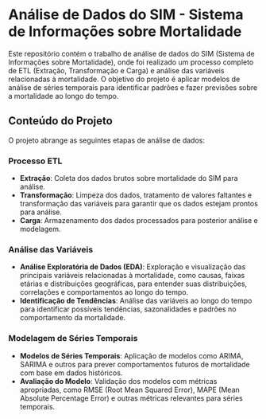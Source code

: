 # Análise de Dados do SIM - Sistema de Informações sobre Mortalidade

Este repositório contém o trabalho de análise de dados do SIM (Sistema de Informações sobre Mortalidade), onde foi realizado um processo completo de ETL (Extração, Transformação e Carga) e análise das variáveis relacionadas à mortalidade. O objetivo do projeto é aplicar modelos de análise de séries temporais para identificar padrões e fazer previsões sobre a mortalidade ao longo do tempo.

## Conteúdo do Projeto

O projeto abrange as seguintes etapas de análise de dados:

### Processo ETL

- **Extração**: Coleta dos dados brutos sobre mortalidade do SIM para análise.
- **Transformação**: Limpeza dos dados, tratamento de valores faltantes e transformação das variáveis para garantir que os dados estejam prontos para análise.
- **Carga**: Armazenamento dos dados processados para posterior análise e modelagem.

### Análise das Variáveis

- **Análise Exploratória de Dados (EDA)**: Exploração e visualização das principais variáveis relacionadas à mortalidade, como causas, faixas etárias e distribuições geográficas, para entender suas distribuições, correlações e comportamentos ao longo do tempo.
- **Identificação de Tendências**: Análise das variáveis ao longo do tempo para identificar possíveis tendências, sazonalidades e padrões no comportamento da mortalidade.

### Modelagem de Séries Temporais

- **Modelos de Séries Temporais**: Aplicação de modelos como ARIMA, SARIMA e outros para prever comportamentos futuros de mortalidade com base em dados históricos.
- **Avaliação do Modelo**: Validação dos modelos com métricas apropriadas, como RMSE (Root Mean Squared Error), MAPE (Mean Absolute Percentage Error) e outras métricas relevantes para séries temporais.
